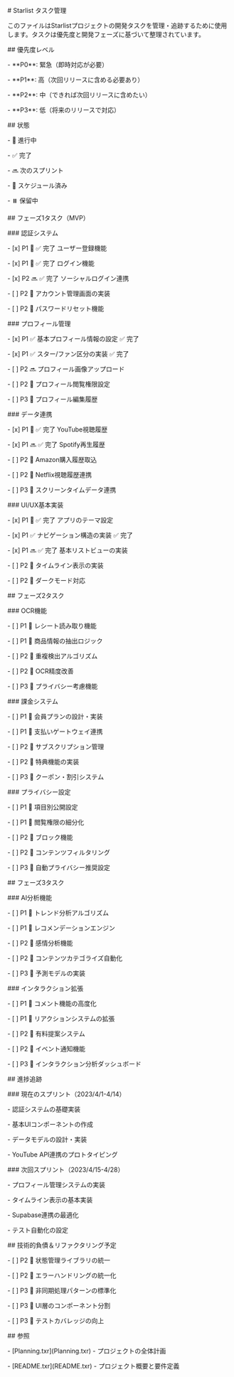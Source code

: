 \# Starlist タスク管理

このファイルはStarlistプロジェクトの開発タスクを管理・追跡するために使用します。タスクは優先度と開発フェーズに基づいて整理されています。

\## 優先度レベル

\- \*\*P0\*\*: 緊急（即時対応が必要）

\- \*\*P1\*\*: 高（次回リリースに含める必要あり）

\- \*\*P2\*\*: 中（できれば次回リリースに含めたい）

\- \*\*P3\*\*: 低（将来のリリースで対応）

\## 状態

\- 🔄 進行中

\- ✅ 完了

\- 🔜 次のスプリント

\- 📅 スケジュール済み

\- ⏸️ 保留中

\## フェーズ1タスク（MVP）

\### 認証システム

\- \[x\] P1 🔄 ✅ 完了 ユーザー登録機能

\- \[x\] P1 🔄 ✅ 完了 ログイン機能

\- \[x\] P2 🔜 ✅ 完了 ソーシャルログイン連携

\- \[ \] P2 📅 アカウント管理画面の実装

\- \[ \] P2 📅 パスワードリセット機能

\### プロフィール管理

\- \[x\] P1 ✅ 基本プロフィール情報の設定 ✅ 完了

\- \[x\] P1 ✅ スター/ファン区分の実装 ✅ 完了

\- \[ \] P2 🔜 プロフィール画像アップロード

\- \[ \] P2 📅 プロフィール閲覧権限設定

\- \[ \] P3 📅 プロフィール編集履歴

\### データ連携

\- \[x\] P1 🔄 ✅ 完了 YouTube視聴履歴

\- \[x\] P1 🔜 ✅ 完了 Spotify再生履歴

\- \[ \] P2 📅 Amazon購入履歴取込

\- \[ \] P2 📅 Netflix視聴履歴連携

\- \[ \] P3 📅 スクリーンタイムデータ連携

\### UI/UX基本実装

\- \[x\] P1 🔄 ✅ 完了 アプリのテーマ設定

\- \[x\] P1 ✅ ナビゲーション構造の実装 ✅ 完了

\- \[x\] P1 🔜 ✅ 完了 基本リストビューの実装

\- \[ \] P2 📅 タイムライン表示の実装

\- \[ \] P2 📅 ダークモード対応

\## フェーズ2タスク

\### OCR機能

\- \[ \] P1 📅 レシート読み取り機能

\- \[ \] P1 📅 商品情報の抽出ロジック

\- \[ \] P2 📅 重複検出アルゴリズム

\- \[ \] P2 📅 OCR精度改善

\- \[ \] P3 📅 プライバシー考慮機能

\### 課金システム

\- \[ \] P1 📅 会員プランの設計・実装

\- \[ \] P1 📅 支払いゲートウェイ連携

\- \[ \] P2 📅 サブスクリプション管理

\- \[ \] P2 📅 特典機能の実装

\- \[ \] P3 📅 クーポン・割引システム

\### プライバシー設定

\- \[ \] P1 📅 項目別公開設定

\- \[ \] P1 📅 閲覧権限の細分化

\- \[ \] P2 📅 ブロック機能

\- \[ \] P2 📅 コンテンツフィルタリング

\- \[ \] P3 📅 自動プライバシー推奨設定

\## フェーズ3タスク

\### AI分析機能

\- \[ \] P1 📅 トレンド分析アルゴリズム

\- \[ \] P1 📅 レコメンデーションエンジン

\- \[ \] P2 📅 感情分析機能

\- \[ \] P2 📅 コンテンツカテゴライズ自動化

\- \[ \] P3 📅 予測モデルの実装

\### インタラクション拡張

\- \[ \] P1 📅 コメント機能の高度化

\- \[ \] P1 📅 リアクションシステムの拡張

\- \[ \] P2 📅 有料提案システム

\- \[ \] P2 📅 イベント通知機能

\- \[ \] P3 📅 インタラクション分析ダッシュボード

\## 進捗追跡

\### 現在のスプリント（2023/4/1-4/14）

\- 認証システムの基礎実装

\- 基本UIコンポーネントの作成

\- データモデルの設計・実装

\- YouTube API連携のプロトタイピング

\### 次回スプリント（2023/4/15-4/28）

\- プロフィール管理システムの実装

\- タイムライン表示の基本実装

\- Supabase連携の最適化

\- テスト自動化の設定

\## 技術的負債＆リファクタリング予定

\- \[ \] P2 📅 状態管理ライブラリの統一

\- \[ \] P2 📅 エラーハンドリングの統一化

\- \[ \] P3 📅 非同期処理パターンの標準化

\- \[ \] P3 📅 UI層のコンポーネント分割

\- \[ \] P3 📅 テストカバレッジの向上

\## 参照

\- \[Planning.txr\](Planning.txr) - プロジェクトの全体計画

\- \[README.txr\](README.txr) - プロジェクト概要と要件定義
